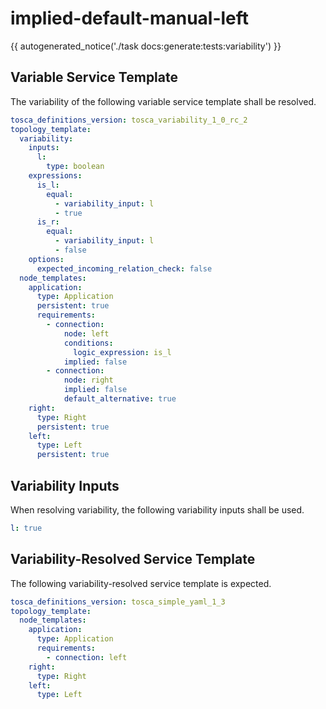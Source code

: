 # implied-default-manual-left

{{ autogenerated_notice('./task docs:generate:tests:variability') }}


## Variable Service Template

The variability of the following variable service template shall be resolved.

```yaml linenums="1"
tosca_definitions_version: tosca_variability_1_0_rc_2
topology_template:
  variability:
    inputs:
      l:
        type: boolean
    expressions:
      is_l:
        equal:
          - variability_input: l
          - true
      is_r:
        equal:
          - variability_input: l
          - false
    options:
      expected_incoming_relation_check: false
  node_templates:
    application:
      type: Application
      persistent: true
      requirements:
        - connection:
            node: left
            conditions:
              logic_expression: is_l
            implied: false
        - connection:
            node: right
            implied: false
            default_alternative: true
    right:
      type: Right
      persistent: true
    left:
      type: Left
      persistent: true
```

## Variability Inputs

When resolving variability, the following variability inputs shall be used.

```yaml linenums="1"
l: true
```



## Variability-Resolved Service Template

The following variability-resolved service template is expected.

```yaml linenums="1"
tosca_definitions_version: tosca_simple_yaml_1_3
topology_template:
  node_templates:
    application:
      type: Application
      requirements:
        - connection: left
    right:
      type: Right
    left:
      type: Left
```

